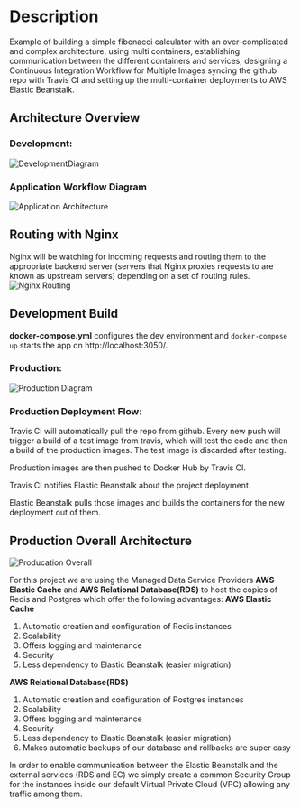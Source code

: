 # Description
Example of building a simple fibonacci calculator with an over-complicated and complex architecture, using multi containers,
establishing communication between the different containers and services, designing a Continuous Integration Workflow for Multiple
Images syncing the github repo with Travis CI and setting up the multi-container deployments to AWS Elastic Beanstalk.

## Architecture Overview
### Development:
![DevelopmentDiagram](https://user-images.githubusercontent.com/36962615/85207349-1cb26480-b320-11ea-8971-296d972d45b7.png)

### Application Workflow Diagram
![Application Architecture](https://user-images.githubusercontent.com/36962615/85206323-284e5d00-b319-11ea-90e8-1c043c25cfc4.png)

## Routing with Nginx
Nginx will be watching for incoming requests and routing them to the appropriate backend server (servers that Nginx proxies requests to are known as upstream servers) depending on a set of routing rules.
![Nginx Routing](https://user-images.githubusercontent.com/36962615/85209563-ef21e700-b330-11ea-8bfa-8538ae02cd7e.png)

## Development Build
**docker-compose.yml** configures the dev environment and ```docker-compose up``` starts the app on  http://localhost:3050/.

### Production:
![Production Diagram](https://user-images.githubusercontent.com/36962615/85331527-3a253100-b4ce-11ea-8203-43b393deb357.png)

### Production Deployment Flow:
Travis CI will automatically pull the repo from github. Every new push will trigger a build of a test image from travis, which will test the code and then a build of the production images. The test image is discarded after testing.

Production images are then pushed to Docker Hub by Travis CI.

Travis CI notifies Elastic Beanstalk about the project deployment.

Elastic Beanstalk pulls those images and builds the containers for the new deployment out of them.

## Production Overall Architecture
![Producation Overall](https://user-images.githubusercontent.com/36962615/85476145-85634080-b5af-11ea-88a3-8a3c23846309.png)

For this project we are using the Managed Data Service Providers **AWS Elastic Cache** and **AWS Relational Database(RDS)** to host the copies of Redis and Postgres which offer the following advantages:
**AWS Elastic Cache**
1. Automatic creation and configuration of Redis instances
2. Scalability
3. Offers logging and maintenance
4. Security
5. Less dependency to Elastic Beanstalk (easier migration)

**AWS Relational Database(RDS)**
1. Automatic creation and configuration of Postgres instances
2. Scalability
3. Offers logging and maintenance
4. Security
5. Less dependency to Elastic Beanstalk (easier migration)
6. Makes automatic backups of our database and rollbacks are super easy

In order to enable communication between the Elastic Beanstalk and the external services (RDS and EC) we simply create a common Security Group for the instances inside our default Virtual Private Cloud (VPC) allowing any traffic among them.

